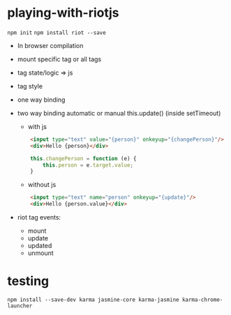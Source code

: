 # playing-with-riotjs

`npm init`
`npm install riot --save`

- In browser compilation
- mount specific tag or all tags
- tag state/logic => js
- tag style
- one way binding
- two way binding automatic or manual this.update() (inside setTimeout)
    - with js
    ```html
        <input type="text" value="{person}" onkeyup="{changePerson}"/>
      	<div>Hello {person}</div>
    ```
    ```js
        this.changePerson = function (e) {
            this.person = e.target.value;
        }
    ```
    
    - without js
    ```html
        <input type="text" name="person" onkeyup="{update}"/>
        <div>Hello {person.value}</div>
    ```
        
- riot tag events:
    - mount
    - update
    - updated
    - unmount
    
# testing
`npm install --save-dev karma jasmine-core karma-jasmine karma-chrome-launcher`
